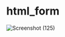 # html_form
![Screenshot (125)](https://user-images.githubusercontent.com/78166507/226426669-685acf0f-bda6-4963-b02d-407ae9434db1.png)
